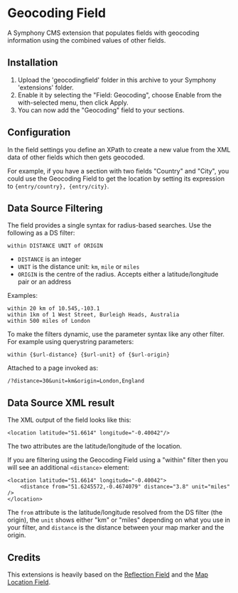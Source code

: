 # Geocoding Field

A Symphony CMS extension that populates fields with geocoding information using the combined values of other fields.

## Installation

1. Upload the 'geocodingfield' folder in this archive to your Symphony 'extensions' folder.
2. Enable it by selecting the "Field: Geocoding", choose Enable from the with-selected menu, then click Apply.
3. You can now add the "Geocoding" field to your sections.

## Configuration

In the field settings you define an XPath to create a new value from the XML data of other fields which then gets geocoded.

For example, if you have a section with two fields "Country" and "City", you could use the Geocoding Field to get the location by setting its expression to `{entry/country}, {entry/city}`.

## Data Source Filtering

The field provides a single syntax for radius-based searches. Use the following as a DS filter:

	within DISTANCE UNIT of ORIGIN

* `DISTANCE` is an integer
* `UNIT` is the distance unit: `km`, `mile` or `miles`
* `ORIGIN` is the centre of the radius. Accepts either a latitude/longitude pair or an address

Examples:

	within 20 km of 10.545,-103.1
	within 1km of 1 West Street, Burleigh Heads, Australia
	within 500 miles of London

To make the filters dynamic, use the parameter syntax like any other filter. For example using querystring parameters:

	within {$url-distance} {$url-unit} of {$url-origin}

Attached to a page invoked as:

	/?distance=30&unit=km&origin=London,England

## Data Source XML result

The XML output of the field looks like this:

	<location latitude="51.6614" longitude="-0.40042"/>

The two attributes are the latitude/longitude of the location.

If you are filtering using the Geocoding Field using a "within" filter then you will see an additional `<distance>` element:

	<location latitude="51.6614" longitude="-0.40042">
		<distance from="51.6245572,-0.4674079" distance="3.8" unit="miles" />
	</location>

The `from` attribute is the latitude/longitude resolved from the DS filter (the origin), the `unit` shows either "km" or "miles" depending on what you use in your filter, and `distance` is the distance between your map marker and the origin.

## Credits

This extensions is heavily based on the [Reflection Field][1] and the [Map Location Field][2].


[1]: http://symphony-cms.com/download/extensions/view/20737/
[2]: http://symphony-cms.com/download/extensions/view/35942/


